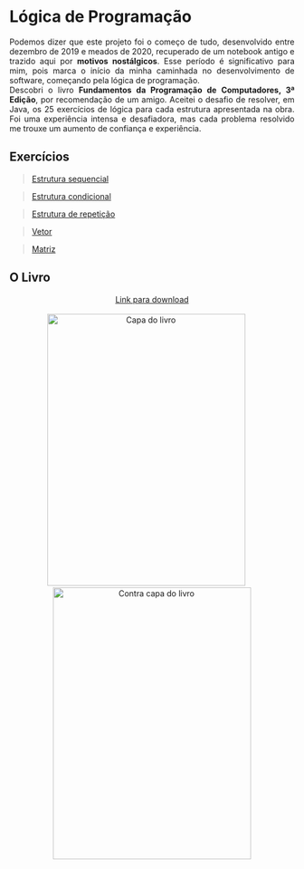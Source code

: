 # Lógica de Programação

<p align="justify">
    Podemos dizer que este projeto foi o começo de tudo, desenvolvido entre dezembro de 2019 e meados de 2020, recuperado de um notebook antigo e trazido aqui por <b>motivos nostálgicos</b>. Esse período é significativo para mim, pois marca o início da minha caminhada no desenvolvimento de software, começando pela lógica de programação.
    <br>Descobri o livro <strong>Fundamentos da Programação de Computadores, 3ª Edição</strong>, por recomendação de um amigo. Aceitei o desafio de resolver, em Java, os 25 exercícios de lógica para cada estrutura apresentada na obra. Foi uma experiência intensa e desafiadora, mas cada problema resolvido me trouxe um aumento de confiança e experiência.
</p>

## Exercícios
 
> <a href="https://github.com/richardeveloper/logica-programacao/tree/master/src/br/com/estruturas/sequencial">Estrutura sequencial</a>

> <a href="https://github.com/richardeveloper/logica-programacao/tree/master/src/br/com/estruturas/condicional">Estrutura condicional</a>

> <a href="https://github.com/richardeveloper/logica-programacao/tree/master/src/br/com/estruturas/repeticao">Estrutura de repetição</a>

> <a href="https://github.com/richardeveloper/logica-programacao/tree/master/src/br/com/estruturas/vetor">Vetor</a>

> <a href="https://github.com/richardeveloper/logica-programacao/tree/master/src/br/com/estruturas/matriz">Matriz</a>

## O Livro

<div align="center">
    <a href="https://www.academia.edu/42056797/Fundamentos_da_PROGRAMA%C3%87%C3%83O_de">Link para download</a>
</div>

<br>

<div align="center">
    <img src="https://m.media-amazon.com/images/I/51WF5qbOslL.jpg" height=480 width=350 alt="Capa do livro">
    &nbsp;&nbsp;&nbsp;&nbsp;
    <img src="https://m.media-amazon.com/images/I/81PZMZlijoL._SL1500_.jpg" height=480 width=350 alt="Contra capa do livro">
</div>
